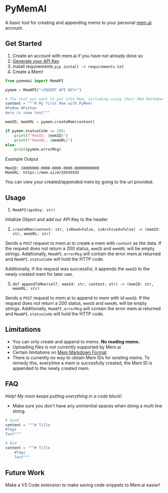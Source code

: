 # PyMemAI

A basic tool for creating and appending mems to your personal [mem.ai](https://mem.ai) account.

## Get Started

1. Create an account with mem.ai if you have not already done so
2. [Generate your API Key](https://mem.ai/flows/api)
3. install requirements
`pip install -r requirements.txt`
3. Create a Mem!
```python
from pymemai import MemAPI

pymem = MemAPI("<INSERT API KEY>")

# The text you want to put into Mem, including using their Mem Markdown
content = """# My first Mem with PyMem!
#PyMem #Python
Here is some text"""

memID, memURL = pymem.createMem(content)

if pymem.statusCode == 200:
    print(f"MemID: {memID}")
    print(f"MemURL: {memURL}")
else:
    print(pymem.errorMsg)
```

Example Output
```
MemID: 10000000-0000-0000-0000-00000000000
MemURL: https://mem.ai/m/XXXXXXXX
```

You can view your created/appended mem by going to the url provided.

## Usage

1. `MemAPI(apiKey: str)`

Intialize Object and add our API Key to the header

2. `createMem(content: str, isRead=False, isArchived=False) -> (memID: str, memURL: str)`

Sends a `POST` request to mem.ai to create a mem with `content` as the data. If the request does not return a 200 status, `memID` and `memURL` will be empty strings. Additionally, `MemAPI.errorMsg` will contain the error mem.ai returned and `MemAPI.statusCode` will hold the HTTP code.

Additionally, if the request was successful, it appends the `memID` to the newly created mem for later use.

3. `def appendToMem(self, memId: str, content: str) -> (memID: str, memURL: str)`

Sends a `POST` request to mem.ai to append to mem with id `memID`. If the request does not return a 200 status, `memID` and `memURL` will be empty strings. Additionally, `MemAPI.errorMsg` will contain the error mem.ai returned and `MemAPI.statusCode` will hold the HTTP code.

## Limitations

- You can only create and append to mems. **No reading mems.**
- Uploading files is not currently supported by Mem.ai
- Certain limitations on [Mem Markdown Format](https://docs.mem.ai/docs/general/mem-markdown-format)
- There is currently no way to obtain Mem IDs for existing mems. To remedy this, everytime a mem is succesfully created, the Mem ID is appended to the newly created mem.

## FAQ

*Help! My mem keeps putting everything in a code block!*
- Make sure you don't have any unintential spaces when doing a multi line string.
```python
# Good
content = """# Title
#Tags
Text"""

# Bad
content = """# Title
    #Tags
    Text"""
```

## Future Work

Make a VS Code extension to make saving code snippets to Mem.ai easier!
